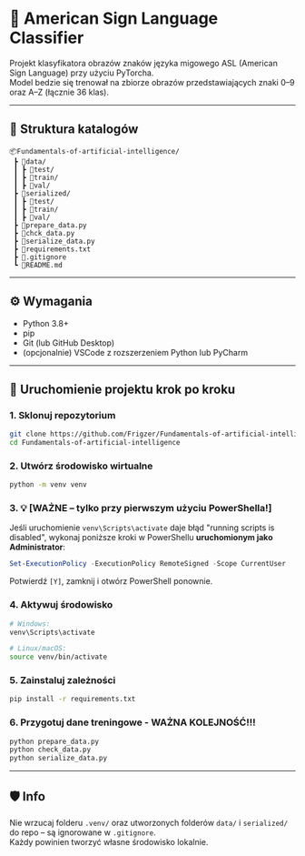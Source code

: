 # 🧠 American Sign Language Classifier

Projekt klasyfikatora obrazów znaków języka migowego ASL (American Sign Language) przy użyciu PyTorcha.  
Model bedzie się trenował na zbiorze obrazów przedstawiających znaki 0–9 oraz A–Z (łącznie 36 klas).

---

## 📁 Struktura katalogów

```
📦Fundamentals-of-artificial-intelligence/
 ┣ 📂data/
 ┃ ┣ 📂test/
 ┃ ┣ 📂train/
 ┃ ┣ 📂val/
 ┣ 📂serialized/
 ┃ ┣ 📂test/
 ┃ ┣ 📂train/
 ┃ ┣ 📂val/
 ┣ 📜prepare_data.py
 ┣ 📜chck_data.py
 ┣ 📜serialize_data.py
 ┣ 📜requirements.txt
 ┣ 📜.gitignore
 ┗ 📜README.md
```

---

## ⚙️ Wymagania

- Python 3.8+
- pip
- Git (lub GitHub Desktop)
- (opcjonalnie) VSCode z rozszerzeniem Python lub PyCharm

---

## 🚀 Uruchomienie projektu krok po kroku

### 1. Sklonuj repozytorium
```bash
git clone https://github.com/Frigzer/Fundamentals-of-artificial-intelligence.git
cd Fundamentals-of-artificial-intelligence
```

### 2. Utwórz środowisko wirtualne
```bash
python -m venv venv
```

### 3. 💡 [WAŻNE – tylko przy pierwszym użyciu PowerShella!]

Jeśli uruchomienie `venv\Scripts\activate` daje błąd "running scripts is disabled", wykonaj poniższe kroki w PowerShellu **uruchomionym jako Administrator**:

```powershell
Set-ExecutionPolicy -ExecutionPolicy RemoteSigned -Scope CurrentUser
```

Potwierdź `[Y]`, zamknij i otwórz PowerShell ponownie.

### 4. Aktywuj środowisko
```bash
# Windows:
venv\Scripts\activate

# Linux/macOS:
source venv/bin/activate
```

### 5. Zainstaluj zależności
```bash
pip install -r requirements.txt
```

### 6. Przygotuj dane treningowe - WAŻNA KOLEJNOŚĆ!!!
```bash
python prepare_data.py
python check_data.py
python serialize_data.py
```

---

## 🛡️ Info

Nie wrzucaj folderu `.venv/` oraz utworzonych folderów `data/` i `serialized/` do repo – są ignorowane w `.gitignore`.  
Każdy powinien tworzyć własne środowisko lokalnie.
